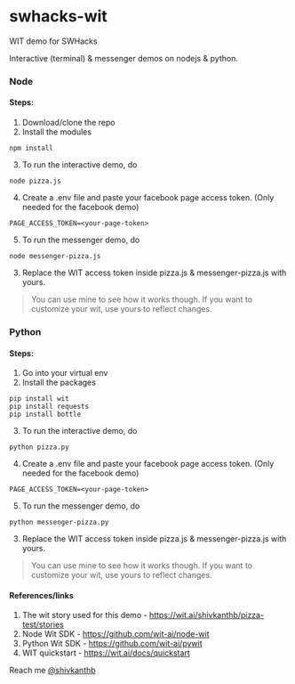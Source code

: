 # swhacks-wit
WIT demo for SWHacks

Interactive (terminal) & messenger demos on nodejs & python. 

### Node
#### Steps:

1. Download/clone the repo
2. Install the modules
```
npm install
```
3. To run the interactive demo, do
```
node pizza.js
```
4. Create a .env file and paste your facebook page access token. (Only needed for the facebook demo)
```
PAGE_ACCESS_TOKEN=<your-page-token>
```
5. To run the messenger demo, do
```
node messenger-pizza.js 
```
3. Replace the WIT access token inside pizza.js & messenger-pizza.js with yours.
> You can use mine to see how it works though. If you want to customize your wit, use yours to reflect changes.  

### Python
#### Steps:

1. Go into your virtual env
2. Install the packages
```
pip install wit
pip install requests
pip install bottle
```
3. To run the interactive demo, do
```
python pizza.py
```
4. Create a .env file and paste your facebook page access token. (Only needed for the facebook demo)
```
PAGE_ACCESS_TOKEN=<your-page-token>
```
5. To run the messenger demo, do
```
python messenger-pizza.py 
```
3. Replace the WIT access token inside pizza.js & messenger-pizza.js with yours.
> You can use mine to see how it works though. If you want to customize your wit, use yours to reflect changes.  

#### References/links
1. The wit story used for this demo - https://wit.ai/shivkanthb/pizza-test/stories
2. Node Wit SDK - https://github.com/wit-ai/node-wit
3. Python Wit SDK - https://github.com/wit-ai/pywit
3. WIT quickstart - https://wit.ai/docs/quickstart



Reach me [@shivkanthb](http://twitter.com/shivkanthb)
